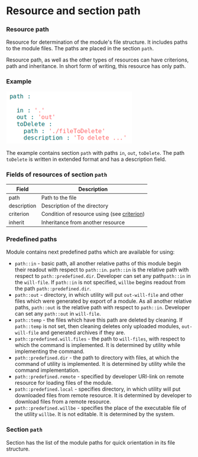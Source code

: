 # Resource and section path

### Resource path

Resource for determination of the module's file structure. It includes paths to the module files. The paths are placed in the section <code>path</code>.

Resource path, as well as the other types of resources can have criterions, path and inheritance. In short form of writing, this resource has only path.

### Example

![section.path.png](./Images/section.path.png)

The example contains section `path` with paths `in`, `out`, `toDelete`. The path `toDelete` is written in extended format and has a description field.

### Fields of resources of section `path`

| Field          | Description                                 |
|----------------|---------------------------------------------|
| path           | Path to the file                            |
| description    | Description of the directory                |
| criterion      | Condition of resource using (see [criterion](Criterions.md)) |
| inherit        | Inheritance from another resource   |

### Predefined paths

Module contains next predefined paths which are available for using:
- `path::in` - basic path, all another relative paths of this module begin their readout with respect to `path::in`. `path::in` is the relative path with respect to `path::predefined.dir`. Developer can set any path`path::in` in the `will-file`. If `path::in` is not specified, `willbe` begins readout from the path `path::predefined.dir`.
- `path::out` - directory, in which utility will put `out-will-file` and other files which were generated by export of a module. As all another relative paths, `path::out` is the relative path with respect to `path::in`. Developer can set any `path::out` in `will-file`.
- `path::temp` - the files which have this path are deleted by cleaning. If `path::temp` is not set, then cleaning deletes only uploaded modules, `out-will-file` and generated archives if they are.
- `path::predefined.will.files` - the path to `will-files`, with respect to which the command is implemented. It is determined by utility while implementing the command.
- `path::predefined.dir` - the path to directory with files, at which the command of utility is implemented. It is determined by utility while the command implementation.
- `path::predefined.remote` - specified by developer URI-link on remote resource for loading files of the module.
- `path::predefined.local` - specifies directory, in which utility will put downloaded files from remote resource. It is determined by developer to download files  from a remote resource.
- `path::predefined.willbe` - specifies the place of the executable file of the utility `willbe`. It is not editable. It is determined by the system.

### Section <code>path</code>

Section has the list of the module paths for quick orientation in its file structure.  
